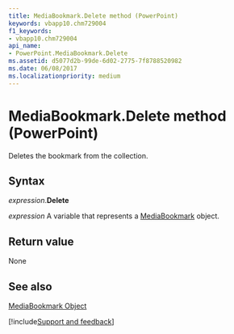 ```yaml
---
title: MediaBookmark.Delete method (PowerPoint)
keywords: vbapp10.chm729004
f1_keywords:
- vbapp10.chm729004
api_name:
- PowerPoint.MediaBookmark.Delete
ms.assetid: d5077d2b-99de-6d02-2775-7f8788520982
ms.date: 06/08/2017
ms.localizationpriority: medium
---
```



# MediaBookmark.Delete method (PowerPoint)

Deletes the bookmark from the collection. 


## Syntax

_expression_.**Delete**

_expression_ A variable that represents a [MediaBookmark](PowerPoint.MediaBookmark.md) object.


## Return value

None


## See also


[MediaBookmark Object](PowerPoint.MediaBookmark.md)

[!include[Support and feedback](~/includes/feedback-boilerplate.md)]